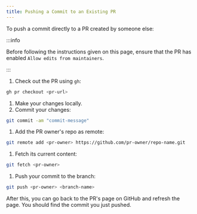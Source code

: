 ```yaml
---
title: Pushing a Commit to an Existing PR
---
```


To push a commit directly to a PR created by someone else:

:::info

Before following the instructions given on this page, ensure that the PR has enabled `Allow edits from maintainers`. 

:::

1. Check out the PR using `gh`:

  ```bash
  gh pr checkout <pr-url>
  ```

1. Make your changes locally.
1. Commit your changes:

  ```bash
  git commit -am "commit-message"
  ```

1. Add the PR owner's repo as remote:

  ```bash
  git remote add <pr-owner> https://github.com/pr-owner/repo-name.git
  ```

1. Fetch its current content:

  ```bash
  git fetch <pr-owner>
  ```

1. Push your commit to the branch:

  ```bash
  git push <pr-owner> <branch-name>
  ```

After this, you can go back to the PR's page on GitHub and refresh the page. You should find the commit you just pushed.